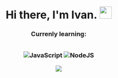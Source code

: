 <h1 align="center">
  Hi there, I'm Ivan.</a> 
  <img src="https://github.com/blackcater/blackcater/raw/main/images/Hi.gif" height="32"/>
</h1>

<h3 align="center"> 
  Currenly learning:
  <br>
  <br>
  
  ![JavaScript](https://img.shields.io/badge/javascript-%23323330.svg?style=for-the-badge&logo=javascript&logoColor=%23F7DF1E)
  ![NodeJS](https://img.shields.io/badge/node.js-6DA55F?style=for-the-badge&logo=node.js&logoColor=white)
  
  ![](https://github-profile-summary-cards.vercel.app/api/cards/profile-details?username=webfryingpan&theme=solarized_dark)
</h3>
